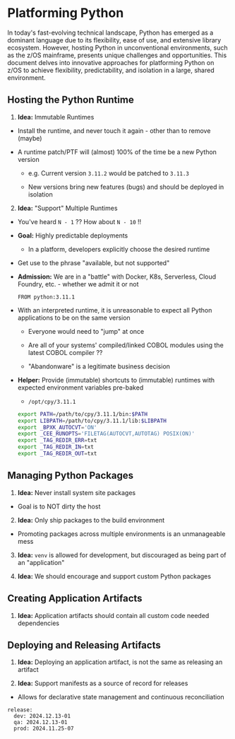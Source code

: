 # Platforming Python

In today's fast-evolving technical landscape, Python has emerged as a dominant language due to its flexibility, ease of use, and extensive library ecosystem. However, hosting Python in unconventional environments, such as the z/OS mainframe, presents unique challenges and opportunities. This document delves into innovative approaches for platforming Python on z/OS to achieve flexibility, predictability, and isolation in a large, shared environment.

## Hosting the Python Runtime

1. **Idea:** Immutable Runtimes

- Install the runtime, and never touch it again - other than to remove (maybe)

- A runtime patch/PTF will (almost) 100% of the time be a new Python version

  - e.g. Current version `3.11.2` would be patched to `3.11.3`

  - New versions bring new features (bugs) and should be deployed in isolation

2. **Idea:** "Support" Multiple Runtimes

- You've heard `N - 1` ?? How about `N - 10` !!

- **Goal:** Highly predictable deployments

  - In a platform, developers explicitly choose the desired runtime

- Get use to the phrase "available, but not supported"

- **Admission:** We are in a "battle" with Docker, K8s, Serverless, Cloud Foundry, etc. - whether we admit it or not

  ```docker
  FROM python:3.11.1
  ```

- With an interpreted runtime, it is unreasonable to expect all Python applications to be on the same version

  - Everyone would need to "jump" at once

  - Are all of your systems' compiled/linked COBOL modules using the latest COBOL compiler ??

  - "Abandonware" is a legitimate business decision

- **Helper:** Provide (immutable) shortcuts to (immutable) runtimes with expected environment variables pre-baked

  - `/opt/cpy/3.11.1`

  ```bash
  export PATH=/path/to/cpy/3.11.1/bin:$PATH
  export LIBPATH=/path/to/cpy/3.11.1/lib:$LIBPATH
  export _BPXK_AUTOCVT='ON'
  export _CEE_RUNOPTS='FILETAG(AUTOCVT,AUTOTAG) POSIX(ON)'
  export _TAG_REDIR_ERR=txt
  export _TAG_REDIR_IN=txt
  export _TAG_REDIR_OUT=txt
  ```

## Managing Python Packages

1. **Idea:** Never install system site packages

  - Goal is to NOT dirty the host

2. **Idea:** Only ship packages to the build environment

  - Promoting packages across multiple environments is an unmanageable mess

3. **Idea:** `venv` is allowed for development, but discouraged as being part of an "application"

4. **Idea:** We should encourage and support custom Python packages

## Creating Application Artifacts

1. **Idea:** Application artifacts should contain all custom code needed dependencies

## Deploying and Releasing Artifacts

1. **Idea:** Deploying an application artifact, is not the same as releasing an artifact

2. **Idea:** Support manifests as a source of record for releases

  - Allows for declarative state management and continuous reconciliation

  ```
  release:
    dev: 2024.12.13-01
    qa: 2024.12.13-01
    prod: 2024.11.25-07
  ```
